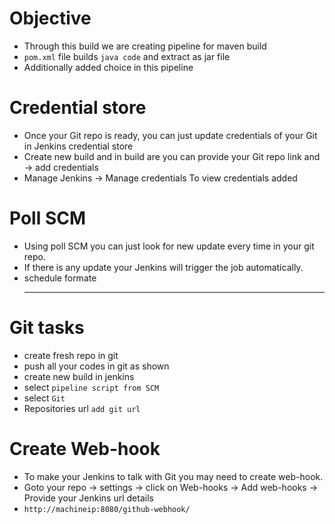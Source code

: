 # Objective
- Through this build we are creating pipeline for maven build
- `pom.xml` file builds `java code` and extract as jar file
- Additionally added choice in this pipeline

# Credential store
- Once your Git repo is ready, you can just update credentials of your Git in Jenkins credential store
- Create new build and in build are you can provide your Git repo link and → add credentials
- Manage Jenkins → Manage credentials To view credentials added

# Poll SCM
- Using poll SCM you can just look for new update every time in your git repo.
- If there is any update your Jenkins will trigger the job automatically.
- schedule formate
  * * * * * 

# Git tasks
- create fresh repo in git
- push all your codes in git as shown
- create new build in jenkins
- select `pipeline script from SCM`
- select `Git`
- Repositories url `add git url`


# Create Web-hook
- To make your Jenkins to talk with Git you may need to create web-hook.
- Goto your repo → settings → click on Web-hooks → Add web-hooks → Provide your Jenkins url details
- `http://machineip:8080/github-webhook/`
